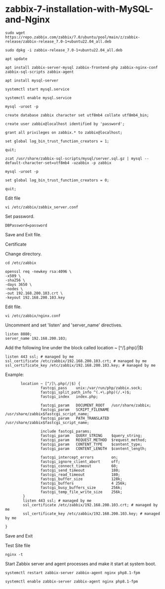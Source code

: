 # zabbix-7-installation-with-MySQL-and-Nginx

```
sudo wget https://repo.zabbix.com/zabbix/7.0/ubuntu/pool/main/z/zabbix-release/zabbix-release_7.0-1+ubuntu22.04_all.deb
```
```
sudo dpkg -i zabbix-release_7.0-1+ubuntu22.04_all.deb
```
```
apt update
```
```
apt install zabbix-server-mysql zabbix-frontend-php zabbix-nginx-conf zabbix-sql-scripts zabbix-agent
```
```
apt install mysql-server
```
```
systemctl start mysql.service
```
```
systemctl enable mysql.service
```
```
mysql -uroot -p
```
```
create database zabbix character set utf8mb4 collate utf8mb4_bin;
```
```
create user zabbix@localhost identified by 'password';
```
```
grant all privileges on zabbix.* to zabbix@localhost;
```
```
set global log_bin_trust_function_creators = 1;
```
```
quit;
```
```
zcat /usr/share/zabbix-sql-scripts/mysql/server.sql.gz | mysql --default-character-set=utf8mb4 -uzabbix -p zabbix
```
```
mysql -uroot -p
```
```
set global log_bin_trust_function_creators = 0;
```
```
quit;
```
Edit file 
```
vi /etc/zabbix/zabbix_server.conf
```
Set password.
```
DBPassword=password
```
Save and Exit file.

Certificate 

Change directory.
```
cd /etc/zabbix
```
```
openssl req -newkey rsa:4096 \
-x509 \
-sha256 \
-days 3650 \
-nodes \
-out 192.168.200.103.crt \
-keyout 192.168.200.103.key
```
Edit file. 
```
vi /etc/zabbix/nginx.conf
```
Uncomment and set 'listen' and 'server_name' directives.
```
listen 8080;
server_name 192.168.200.103;
```
Add the following line under the block called  location ~ [^/]\.php(/|$)
```
listen 443 ssl; # managed by me
ssl_certificate /etc/zabbix/192.168.200.103.crt; # managed by me
ssl_certificate_key /etc/zabbix/192.168.200.103.key; # managed by me
```
Example:
```
       location ~ [^/]\.php(/|$) {
                fastcgi_pass    unix:/var/run/php/zabbix.sock;
                fastcgi_split_path_info ^(.+\.php)(/.+)$;
                fastcgi_index   index.php;

                fastcgi_param   DOCUMENT_ROOT   /usr/share/zabbix;
                fastcgi_param   SCRIPT_FILENAME /usr/share/zabbix$fastcgi_script_name;
                fastcgi_param   PATH_TRANSLATED /usr/share/zabbix$fastcgi_script_name;

                include fastcgi_params;
                fastcgi_param   QUERY_STRING    $query_string;
                fastcgi_param   REQUEST_METHOD  $request_method;
                fastcgi_param   CONTENT_TYPE    $content_type;
                fastcgi_param   CONTENT_LENGTH  $content_length;

                fastcgi_intercept_errors        on;
                fastcgi_ignore_client_abort     off;
                fastcgi_connect_timeout         60;
                fastcgi_send_timeout            180;
                fastcgi_read_timeout            180;
                fastcgi_buffer_size             128k;
                fastcgi_buffers                 4 256k;
                fastcgi_busy_buffers_size       256k;
                fastcgi_temp_file_write_size    256k;
        }
        listen 443 ssl; # managed by me
        ssl_certificate /etc/zabbix/192.168.200.103.crt; # managed by me
        ssl_certificate_key /etc/zabbix/192.168.200.103.key; # managed by me

}
```
Save and Exit

Test Site file
```
nginx -t
```
Start Zabbix server and agent processes and make it start at system boot.
```
systemctl restart zabbix-server zabbix-agent nginx php8.1-fpm
```
```
systemctl enable zabbix-server zabbix-agent nginx php8.1-fpm
```
